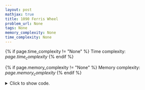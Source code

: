 ```yaml
---
layout: post
mathjax: true
title: 1090 Ferris Wheel
problem_url: None
tags: None
memory_complexity: None
time_complexity: None
---
```




{% if page.time_complexity != "None" %}
Time complexity: ${{ page.time_complexity }}$
{% endif %}

{% if page.memory_complexity != "None" %}
Memory complexity: ${{ page.memory_complexity }}$
{% endif %}

<details>
<summary>
<p style="display:inline">Click to show code.</p>
</summary>
```cpp
{% raw %}
using namespace std;
using vi = vector<int>;
int main(void)
{
    int n, x, l = 0, ans = 0;
    cin >> n >> x;
    vi p(n);
    for (auto &pi : p)
        cin >> pi;
    sort(p.begin(), p.end());
    for (int i = n - 1; i >= l; --i)
    {
        if (p[i] + p[l] <= x)
            ++l;
        ++ans;
    }
    cout << ans << endl;
    return 0;
}

{% endraw %}
```
</details>

